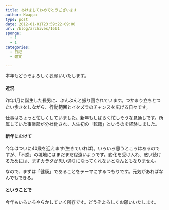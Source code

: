 ```yaml
---
title: あけましておめでとうございます
author: Kwappa
type: post
date: 2012-01-01T23:59:22+09:00
url: /blog/archives/1661
sponge:
  - 1
  - 1
categories:
  - 日記
  - 雑文

---
```

本年もどうぞよろしくお願いいたします。

#### 近況

昨年1月に誕生した長男に、ぶんぶんと振り回されています。つかまり立ちとつたい歩きをしながら、行動範囲とイタズラのチャンスを広げる日々です。

仕事はちょっと忙しくしていました。新年もしばらく忙しそうな見通しです。所属していた事業部が分社化され、人生初の「転籍」というのを経験しました。

#### 新年にむけて

今年はついに40歳を迎えます(生きていれば)。いろいろ思うところはあるのですが、「不惑」の境地にはまだまだ程遠いようです。変化を受け入れ、惑い続けるためには、まずカラダが思い通りになってくれないとなんともなりません。

なので、まずは「健康」であることをテーマにするつもりです。元気があればなんでもできる。

#### ということで

今年もいろいろやらかしていく所存です。どうぞよろしくお願いいたします。
